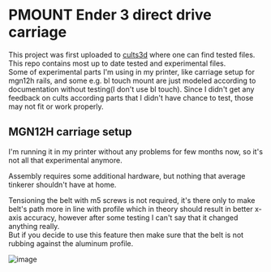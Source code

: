 # PMOUNT Ender 3 direct drive carriage

This project was first uploaded to 
[cults3d](https://cults3d.com/en/3d-model/tool/pmount-ender-3-cr10-direct-drive-for-e3d-v6-bmg-titan-5015-4010)
 where one can find tested files.  
This repo contains most up to date tested and experimental files.  
Some of experimental parts I'm using in my printer, like carriage
setup for mgn12h rails, and some e.g. bl touch mount are just modeled according to
documentation without testing(I don't use bl touch). Since I didn't get any feedback on cults according 
parts that I didn't have chance to test, those may not fit or work properly.

## MGN12H carriage setup

I'm running it in my printer without any problems for few months now, so
it's not all that experimental anymore.

Assembly requires some additional hardware, but nothing that average tinkerer shouldn't have at home.

Tensioning the belt with m5 screws is not required, it's there only to make belt's path more in line 
with profile which in theory should result in better x-axis accuracy, however after some testing I can't
say that it changed anything really.  
But if you decide to use this feature then make sure that the belt is not 
rubbing against the aluminum profile.

![image](https://user-images.githubusercontent.com/63112380/183915432-6b0a1373-83e2-46b5-ac82-8495c2120174.png)
